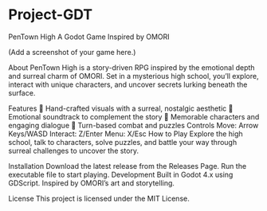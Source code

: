 # Project-GDT
PenTown High
A Godot Game Inspired by OMORI


(Add a screenshot of your game here.)

About
PenTown High is a story-driven RPG inspired by the emotional depth and surreal charm of OMORI. Set in a mysterious high school, you’ll explore, interact with unique characters, and uncover secrets lurking beneath the surface.

Features
🎨 Hand-crafted visuals with a surreal, nostalgic aesthetic
🎵 Emotional soundtrack to complement the story
🤝 Memorable characters and engaging dialogue
🌟 Turn-based combat and puzzles
Controls
Move: Arrow Keys/WASD
Interact: Z/Enter
Menu: X/Esc
How to Play
Explore the high school, talk to characters, solve puzzles, and battle your way through surreal challenges to uncover the story.

Installation
Download the latest release from the Releases Page.
Run the executable file to start playing.
Development
Built in Godot 4.x using GDScript. Inspired by OMORI’s art and storytelling.

License
This project is licensed under the MIT License.
